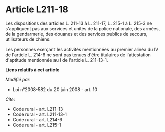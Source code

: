 # Article L211-18

Les dispositions des articles L. 211-13 à L. 211-17, L. 215-1 à L. 215-3 ne s'appliquent pas aux services et unités de la
police nationale, des armées, de la gendarmerie, des douanes et des services publics de secours, utilisateurs de chiens. 

Les personnes exerçant les activités mentionnées au premier alinéa du IV de l'article L. 214-6 ne sont pas tenues d'être
titulaires de l'attestation d'aptitude mentionnée au I de l'article L. 211-13-1.

**Liens relatifs à cet article**

_Modifié par_:

  - Loi n°2008-582 du 20 juin 2008 - art. 10

_Cite_:

  - Code rural - art. L211-13
  - Code rural - art. L211-13-1
  - Code rural - art. L214-6
  - Code rural - art. L215-1
